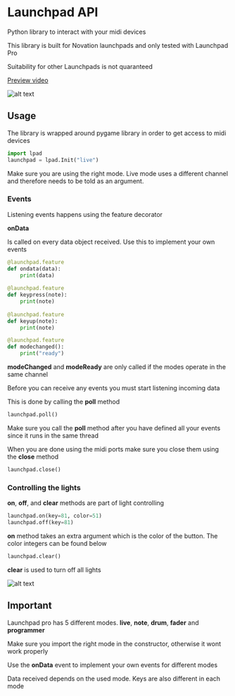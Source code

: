 # Launchpad API
<p>Python library to interact with your midi devices</p>
<p>This library is built for Novation launchpads and only tested with Launchpad Pro</p>
<p>Suitability for other Launchpads is not quaranteed</p>
<p></p>
<a href="https://player.vimeo.com/video/461906308">Preview video</a>

![alt text](https://i.gyazo.com/e9ee4912c1a7e2bdc9eec0ec243ab7f6.jpg)

<h2>Usage</h2>

<p>The library is wrapped around pygame library in order to get access to midi devices</p>

```python
import lpad
launchpad = lpad.Init("live")
```

<p>Make sure you are using the right mode. Live mode uses a different channel and therefore needs to be told as an argument.</p>

<h3>Events</h3>
<p>Listening events happens using the feature decorator</p>

<b>onData</b>
<p>Is called on every data object received. Use this to implement your own events</p>

```python
@launchpad.feature
def ondata(data):
    print(data)
    
@launchpad.feature
def keypress(note):
    print(note)
    
@launchpad.feature
def keyup(note):
    print(note)

@launchpad.feature
def modechanged():
    print("ready")
```

<b>modeChanged</b> and <b>modeReady</b> are only called if the modes operate in the same channel</p>
<p>Before you can receive any events you must start listening incoming data</p>
<p>This is done by calling the <b>poll</b> method</p>

```python
launchpad.poll()
```

<p>Make sure you call the <b>poll</b> method after you have defined all your events since it runs in the same thread</p>

<p>When you are done using the midi ports make sure you close them using the <b>close</b> method</p>

```python
launchpad.close()
```

<h3>Controlling the lights</h3>
<p><b>on</b>, <b>off</b>, and <b>clear</b> methods are part of light controlling</p>

```python
launchpad.on(key=81, color=51)
launchpad.off(key=81)
```

<p><b>on</b> method takes an extra argument which is the color of the button. The color integers can be found below</p>

```python
launchpad.clear()
```

<p><b>clear</b> is used to turn off all lights</p>

![alt text](https://lh3.googleusercontent.com/proxy/3-sEEBM0z-D1g1cEjUuHd-CaEtQ_Jlag15ufm7cuL0T-rXAsVJM1PNQWvQs__oKYPueY0eEczvrVPkq8kbptDqK3G_rX1-EJa5wYwhpsD-Nl3yBL3n77rngAvNeL79AqW4fADIB4)

<h2>Important</h2>
<p>Launchpad pro has 5 different modes. <b>live</b>, <b>note</b>, <b>drum</b>, <b>fader</b> and <b>programmer</b></p>
<p>Make sure you import the right mode in the constructor, otherwise it wont work properly</p>
<p>Use the <b>onData</b> event to implement your own events for different modes</p>
<p>Data received depends on the used mode. Keys are also different in each mode</p>
